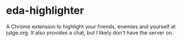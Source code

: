 eda-highlighter
===============

A Chrome extension to highlight your friends, enemies and yourself at jutge.org. It also provides a chat, but I likely don't have the server on.
